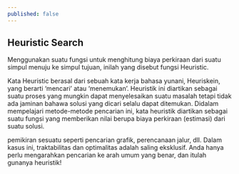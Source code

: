 ```yaml
---
published: false
---
```

## Heuristic Search

Menggunakan suatu fungsi untuk menghitung biaya perkiraan dari suatu simpul menuju ke simpul tujuan, inilah yang disebut fungsi Heuristic.  

Kata Heuristic berasal dari sebuah kata kerja bahasa yunani, Heuriskein, yang berarti ‘mencari’ atau ‘menemukan’. Heuristik ini diartikan sebagai suatu proses yang mungkin dapat menyelesaikan suatu masalah tetapi tidak ada jaminan bahawa solusi yang dicari selalu dapat ditemukan. Didalam mempelajari metode-metode pencarian ini, kata heuristik diartikan sebagai suatu fungsi yang memberikan nilai berupa biaya perkiraan (estimasi) dari suatu solusi.

pemikiran sesuatu seperti pencarian grafik, perencanaan jalur, dll. Dalam kasus ini, traktabilitas dan optimalitas adalah saling eksklusif. Anda hanya perlu mengarahkan pencarian ke arah umum yang benar, dan itulah gunanya heuristik!